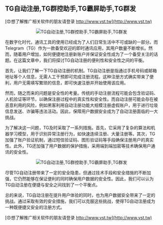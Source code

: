 ## **TG自动注册,TG群控助手,TG霸屏助手,TG群发**

[😍想了解推广相关软件的朋友请登录 http://www.vst.tw](http://www.vst.tw)

 <center><img src="https://vst.tw/MP4/tuiguang/png/6.png" alt="TG自动注册,TG群控助手,TG霸屏助手,TG群发"></center>

在数字化时代，通讯工具的使用已经成为了人们日常生活中不可或缺的一部分。而Telegram（TG）作为一款备受欢迎的即时通讯应用，其用户数量不断增长。然而，随着用户增加，如何便捷地注册新账户并保证安全性成为了一个备受关注的话题。在这篇文章中，我们将探讨TG自动注册的便利性和安全性之间的平衡。

首先，让我们了解一下TG自动注册的机制。TG自动注册是指通过手机号码或邮箱地址等个人信息，无需人工干预即可完成注册流程。这种注册方式确实带来了便利，用户无需填写繁琐的信息，即可快速注册并开始使用该应用。

然而，随之而来的问题是安全性的考量。传统的手动注册流程可能会包含验证码、人机验证等环节，以确保注册过程中的真实性和安全性。而自动注册可能会存在被恶意利用的风险，例如黑客利用自动注册功能大规模注册虚假账户，用于进行垃圾信息发送、诈骗等违法活动。因此，保障用户数据安全成为了自动注册面临的一大挑战。

为了解决这一问题，TG及时采取了一系列措施。首先，它采用了复杂的算法和机器学习模型，用于识别异常注册行为，如快速连续注册、大量注册等。其次，TG加强了账户验证机制，通过短信验证码、图形验证码等手段确保注册用户的真实性。此外，TG还加强了用户数据的保护措施，采用端到端加密等技术确保用户通讯的安全性。

 <center><img src="https://vst.tw/MP4/tuiguang/png/6.png" alt="TG自动注册,TG群控助手,TG霸屏助手,TG群发"></center>

尽管TG自动注册带来了一定的安全隐患，但通过技术手段和安全措施的不断加强，它仍然能够在保证便利的同时确保用户数据的安全性。因此，我们可以认为TG自动注册在便捷与安全之间找到了一个平衡点。

总的来说，TG自动注册在提升用户体验的同时，也为用户数据安全带来了一定的挑战。通过采取有效的安全措施，我们可以克服这些挑战，使得TG自动注册成为一种既便捷又安全的注册方式。

[😍想了解推广相关软件的朋友请登录 http://www.vst.tw](http://www.vst.tw)



